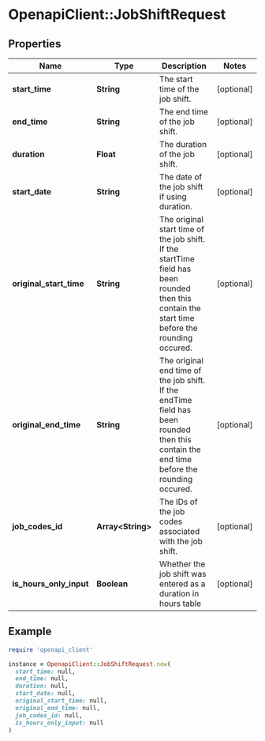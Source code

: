 # OpenapiClient::JobShiftRequest

## Properties

| Name | Type | Description | Notes |
| ---- | ---- | ----------- | ----- |
| **start_time** | **String** | The start time of the job shift. | [optional] |
| **end_time** | **String** | The end time of the job shift. | [optional] |
| **duration** | **Float** | The duration of the job shift. | [optional] |
| **start_date** | **String** | The date of the job shift if using duration. | [optional] |
| **original_start_time** | **String** | The original start time of the job shift. If the startTime field has been rounded then this contain the start time before the rounding occured. | [optional] |
| **original_end_time** | **String** | The original end time of the job shift. If the endTime field has been rounded then this contain the end time before the rounding occured. | [optional] |
| **job_codes_id** | **Array&lt;String&gt;** | The IDs of the job codes associated with the job shift. | [optional] |
| **is_hours_only_input** | **Boolean** | Whether the job shift was entered as a duration in hours table | [optional] |

## Example

```ruby
require 'openapi_client'

instance = OpenapiClient::JobShiftRequest.new(
  start_time: null,
  end_time: null,
  duration: null,
  start_date: null,
  original_start_time: null,
  original_end_time: null,
  job_codes_id: null,
  is_hours_only_input: null
)
```

